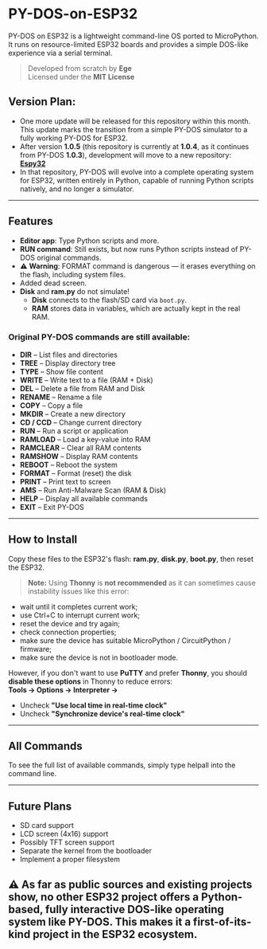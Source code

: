 # PY-DOS-on-ESP32
PY-DOS on ESP32 is a lightweight command-line OS ported to MicroPython. It runs on resource-limited ESP32 boards and provides a simple DOS-like experience via a serial terminal.

> Developed from scratch by **Ege**  
> Licensed under the **MIT License**

## Version Plan:
- One more update will be released for this repository within this month. This update marks the transition from a simple PY-DOS simulator to a fully working PY-DOS for ESP32.
- After version **1.0.5** (this repository is currently at **1.0.4**, as it continues from PY-DOS **1.0.3**), development will move to a new repository:  
  **[Espy32](https://github.com/EgeOnderX/Espy32)**
- In that repository, PY-DOS will evolve into a complete operating system for ESP32, written entirely in Python, capable of running Python scripts natively, and no longer a simulator.

---

## Features

- **Editor app**: Type Python scripts and more.  
- **RUN command**: Still exists, but now runs Python scripts instead of PY-DOS original commands.  
- ⚠️ **Warning**: FORMAT command is dangerous — it erases everything on the flash, including system files.
- Added dead screen.
- **Disk** and **ram.py** do not simulate!  
  - **Disk** connects to the flash/SD card via `boot.py`.  
  - **RAM** stores data in variables, which are actually kept in the real RAM.
 
### Original PY-DOS commands are still available:

- **DIR** – List files and directories  
- **TREE** – Display directory tree  
- **TYPE** – Show file content  
- **WRITE** – Write text to a file (RAM + Disk)  
- **DEL** – Delete a file from RAM and Disk  
- **RENAME** – Rename a file  
- **COPY** – Copy a file  
- **MKDIR** – Create a new directory  
- **CD / CCD** – Change current directory  
- **RUN** – Run a script or application  
- **RAMLOAD** – Load a key-value into RAM  
- **RAMCLEAR** – Clear all RAM contents  
- **RAMSHOW** – Display RAM contents  
- **REBOOT** – Reboot the system  
- **FORMAT** – Format (reset) the disk  
- **PRINT** – Print text to screen  
- **AMS** – Run Anti-Malware Scan (RAM & Disk)  
- **HELP** – Display all available commands  
- **EXIT** – Exit PY-DOS

---


## How to Install
Copy these files to the ESP32's flash: **ram.py**, **disk.py**, **boot.py**, then reset the ESP32.

> **Note:** Using **Thonny** is **not recommended** as it can sometimes cause instability issues like this error:

  - wait until it completes current work;  
  - use Ctrl+C to interrupt current work;  
  - reset the device and try again;  
  - check connection properties;  
  - make sure the device has suitable MicroPython / CircuitPython / firmware;  
  - make sure the device is not in bootloader mode.

However, if you don't want to use **PuTTY** and prefer **Thonny**, you should **disable these options** in Thonny to reduce errors:  
**Tools → Options → Interpreter →**  
- Uncheck **"Use local time in real-time clock"**  
- Uncheck **"Synchronize device's real-time clock"**

---

## All Commands

To see the full list of available commands, simply type helpall into the command line.

---

## Future Plans

- SD card support  
- LCD screen (4x16) support  
- Possibly TFT screen support  
- Separate the kernel from the bootloader  
- Implement a proper filesystem

## ⚠️ As far as public sources and existing projects show, no other ESP32 project offers a Python-based, fully interactive DOS-like operating system like PY-DOS. This makes it a first-of-its-kind project in the ESP32 ecosystem.
